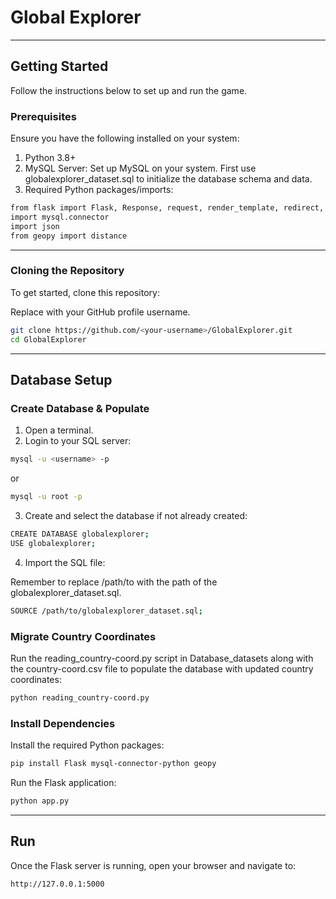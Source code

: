 # Global Explorer

---

## Getting Started

Follow the instructions below to set up and run the game.

### Prerequisites

Ensure you have the following installed on your system:

1. Python 3.8+
2. MySQL Server: Set up MySQL on your system. First use globalexplorer_dataset.sql to initialize the database schema and data.
3. Required Python packages/imports:

```bash
from flask import Flask, Response, request, render_template, redirect, url_for, session, jsonify, redirect, url_for
import mysql.connector
import json
from geopy import distance
```

---

### Cloning the Repository

To get started, clone this repository:

Replace <your-username> with your GitHub profile username.

```bash
git clone https://github.com/<your-username>/GlobalExplorer.git
cd GlobalExplorer
```

---

## Database Setup

### Create Database & Populate

1. Open a terminal.
2. Login to your SQL server:

```bash
mysql -u <username> -p
```
or

```bash
mysql -u root -p
```

3. Create and select the database if not already created:
   
```bash
CREATE DATABASE globalexplorer;
USE globalexplorer;
```

4. Import the SQL file:

Remember to replace /path/to with the path of the globalexplorer_dataset.sql. 

```bash
SOURCE /path/to/globalexplorer_dataset.sql;
```

### Migrate Country Coordinates

Run the reading_country-coord.py script in Database_datasets along with the country-coord.csv file to populate the database with updated country coordinates:

```bash
python reading_country-coord.py
```

### Install Dependencies

Install the required Python packages:

```bash
pip install Flask mysql-connector-python geopy
```

Run the Flask application:

```bash
python app.py
```

---

## Run

Once the Flask server is running, open your browser and navigate to:

```bash
http://127.0.0.1:5000
```









